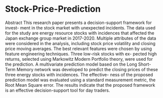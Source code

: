 # Stock-Price-Prediction
Abstract
This research paper presents a decision-support framework for invest-
ment in the stock market with unexpected incidents. The data used for
the study are energy resource stocks with incidences that affected the
Japan exchange group market in 2017-2020. Multiple attributes of the
data were considered in the analysis, including stock price volatility and
closing price moving averages. The best relevant features were chosen
by using feature engineering techniques. Three low-risk stocks with ex-
pected high returns, selected using Markowitz Modern Portfolio theory,
were used for the prediction. A multivariate prediction model based
on the Long Short-Term Memory network was developed to predict the
closing prices of these three energy stocks with incidences. The effective-
ness of the proposed prediction model was evaluated using a standard
measurement metric, the Root Mean Square error. The results indicate
that the proposed framework is an effective decision-support tool for day
traders.
